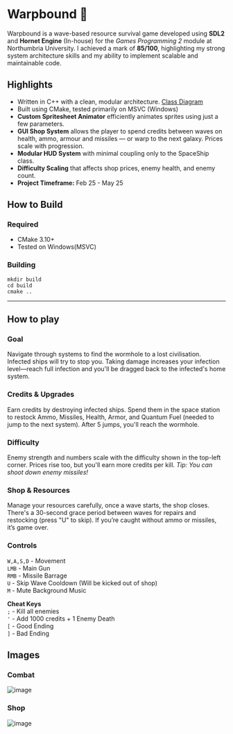 # Warpbound 🚀

Warpbound is a wave-based resource survival game developed using **SDL2** and **Hornet Engine** (In-house) for the *Games Programming 2* module at Northumbria University.
I achieved a mark of **85/100**, highlighting my strong system architecture skills and my ability to implement scalable and maintainable code. <br>
## Highlights
- Written in C++ with a clean, modular architecture. [Class Diagram](https://drive.google.com/file/d/1Wa8vY5ho-f2eOyLEkibAxh_GCkdgCWga/view?usp=sharing)
- Built using CMake, tested primarily on MSVC (Windows)
- **Custom Spritesheet Animator** efficiently animates sprites using just a few parameters.
- **GUI Shop System** allows the player to spend credits between waves on health, ammo, armour and missiles — or warp to the next galaxy. Prices scale with progression.
- **Modular HUD System** with minimal coupling only to the SpaceShip class.
- **Difficulty Scaling** that affects shop prices, enemy health, and enemy count.
- **Project Timeframe:** Feb 25 - May 25

## How to Build

### Required
- CMake 3.10+  
- Tested on Windows(MSVC)

### Building

```
mkdir build
cd build
cmake ..
```
---
## How to play

### Goal
Navigate through systems to find the wormhole to a lost civilisation. Infected ships will try to stop you. Taking damage increases your infection level—reach full infection and you'll be dragged back to the infected's home system.
### Credits & Upgrades
Earn credits by destroying infected ships. Spend them in the space station to restock Ammo, Missiles, Health, Armor, and Quantum Fuel (needed to jump to the next system). After 5 jumps, you'll reach the wormhole.
### Difficulty
Enemy strength and numbers scale with the difficulty shown in the top-left corner. Prices rise too, but you'll earn more credits per kill. *Tip: You can shoot down enemy missiles!*
### Shop & Resources
Manage your resources carefully, once a wave starts, the shop closes. There's a 30-second grace period between waves for repairs and restocking (press "U" to skip). If you’re caught without ammo or missiles, it’s game over.
### Controls
`W,A,S,D` - Movement <br>
`LMB` - Main Gun <br>
`RMB` - Missile Barrage <br>
`U` - Skip Wave Cooldown (Will be kicked out of shop) <br>
`M` - Mute Background Music <br>

**Cheat Keys** <br>
`;` - Kill all enemies <br>
`'` - Add 1000 credits + 1 Enemy Death <br>
`[` - Good Ending <br> 
`]` - Bad Ending <br> 

## Images
### Combat
![image](https://github.com/user-attachments/assets/afa28acf-64e5-45f5-8960-ca2b7d16142d)
### Shop
![image](https://github.com/user-attachments/assets/b42cdab4-c654-410b-8348-e7132d7ba51b)


